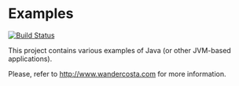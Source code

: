 # Examples

[![Build Status](https://travis-ci.org/rwanderc/examples.svg?branch=master)](https://travis-ci.org/rwanderc/examples)

This project contains various examples of Java (or other JVM-based applications).

Please, refer to http://www.wandercosta.com for more information.